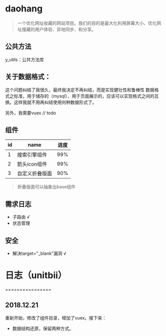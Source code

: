 # daohang

> 一个优化网址收藏的网站项目。我们的目的是最大化利用屏幕大小、优化网址搜藏的用户体验、异地同步、和分享。

## 公共方法
  y_utils：公共方法库

## 关于数据格式：
  这个问题纠结了我很久，最终我决定不再纠结，而是实现健壮性和鲁棒性
  数据格式之标准，用于储存的（mysql）、用于页面展示的，应该可以实现格式之间的互换。这样我就不用再纠结使用何种数据形式了。

  另外，我需要vuex // todo

## 组件
  | id | name | 进度 |
  | -  | -    | -    |
  | 1  | 搜索引擎组件   | 99% |
  | 2  | 箭头icon组件  | 99% |
  | 3  | 自定义折叠版面 | 90% |
  > 折叠版面可以抽象出base组件

## 需求日志
  * 子路由 √
  * 状态管理

## 安全
  * 解决target="_blank"漏洞 √

# 日志（unitbii）
================
## 2018.12.21
  重新开始，修改了组件目录，增加了vuex。接下来：
  * 数据结构还原，保留两种方式。
